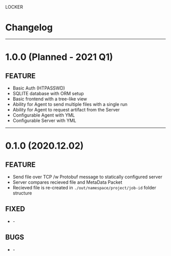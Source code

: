 <div class="button-locker">LOCKER</div> 

# Changelog


---
# 1.0.0 (Planned - 2021 Q1)
## FEATURE

- Basic Auth (HTPASSWD)
- SQLITE database with ORM setup
- Basic frontend with a tree-like view
- Ability for Agent to send multiple files with a single run
- Ability for Agent to request artifact from the Server
- Configurable Agent with YML
- Configurable Server with YML
---
# 0.1.0 (2020.12.02)
## FEATURE 

- Send file over TCP /w Protobuf message to statically configured server
- Server compares recieved file and MetaData Packet
- Recieved file is re-created in `./out/namespace/project/job-id` folder structure

## FIXED

- \-

## BUGS

- \-

